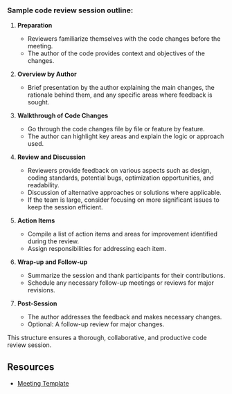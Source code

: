 ### Sample code review session outline:

1. **Preparation**
   - Reviewers familiarize themselves with the code changes before the meeting.
   - The author of the code provides context and objectives of the changes.

2. **Overview by Author**
   - Brief presentation by the author explaining the main changes, the rationale behind them, and any specific areas where feedback is sought.

3. **Walkthrough of Code Changes**
   - Go through the code changes file by file or feature by feature.
   - The author can highlight key areas and explain the logic or approach used.

4. **Review and Discussion**
   - Reviewers provide feedback on various aspects such as design, coding standards, potential bugs, optimization opportunities, and readability.
   - Discussion of alternative approaches or solutions where applicable.
   - If the team is large, consider focusing on more significant issues to keep the session efficient.

5. **Action Items**
   - Compile a list of action items and areas for improvement identified during the review.
   - Assign responsibilities for addressing each item.

6. **Wrap-up and Follow-up**
   - Summarize the session and thank participants for their contributions.
   - Schedule any necessary follow-up meetings or reviews for major revisions.

7. **Post-Session**
   - The author addresses the feedback and makes necessary changes.
   - Optional: A follow-up review for major changes.

This structure ensures a thorough, collaborative, and productive code review session.

## Resources

- [Meeting Template](resources/meeting-template.txt)